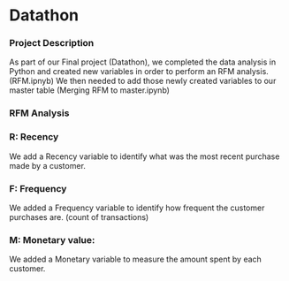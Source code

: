 # Datathon

### Project Description
As part of our Final project (Datathon), we completed the data analysis in Python and created new variables in order to perform an RFM analysis. (RFM.ipnyb)
We then needed to add those newly created variables to our master table (Merging RFM to master.ipynb)

### RFM Analysis
### R: Recency
We add a Recency variable to identify what was the most recent purchase made by a customer. 

### F: Frequency
We added a Frequency variable to identify how frequent the customer purchases are. (count of transactions) 

### M: Monetary value: 
We added a Monetary variable to measure the amount spent by each customer. 

